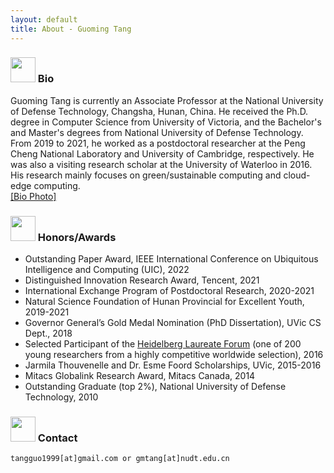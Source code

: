 ```yaml
---
layout: default
title: About - Guoming Tang
---
```


### <img src="../img/bio.png" height="40px"> Bio

Guoming Tang is currently an Associate Professor at the National University of Defense Technology, Changsha, Hunan, China. He received the Ph.D. degree in Computer Science from University of Victoria, and the Bachelor's and Master's degrees from National University of Defense Technology. From 2019 to 2021, he worked as a postdoctoral researcher at the Peng Cheng National Laboratory and University of Cambridge, respectively. He was also a visiting research scholar at the University of Waterloo in 2016. His research mainly focuses on green/sustainable computing and cloud-edge computing.  
<a href="/img/guomingtang.jpeg" target="_blank">[Bio Photo]</a>

### <img src="../img/honor.png" height="40px"> Honors/Awards

- Outstanding Paper Award, IEEE International Conference on Ubiquitous Intelligence and Computing (UIC), 2022
- Distinguished Innovation Research Award, Tencent, 2021
- International Exchange Program of Postdoctoral Research, 2020-2021
- Natural Science Foundation of Hunan Provincial for Excellent Youth, 2019-2021
- Governor General’s Gold Medal Nomination (PhD Dissertation), UVic CS Dept., 2018
- Selected Participant of the [Heidelberg Laureate Forum](https://www.heidelberg-laureate-forum.org/) (one of 200 young researchers from a highly competitive worldwide selection), 2016
- Jarmila Thouvenelle and Dr. Esme Foord Scholarships, UVic, 2015-2016
- Mitacs Globalink Research Award, Mitacs Canada, 2014
- Outstanding Graduate (top 2%), National University of Defense Technology, 2010

### <img src="../img/contact.png" height="40px"> Contact

```
tangguo1999[at]gmail.com or gmtang[at]nudt.edu.cn
```